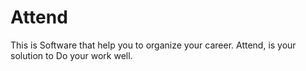 # Attend
This is Software that help you to organize your career. Attend, is your solution to Do your work well.
